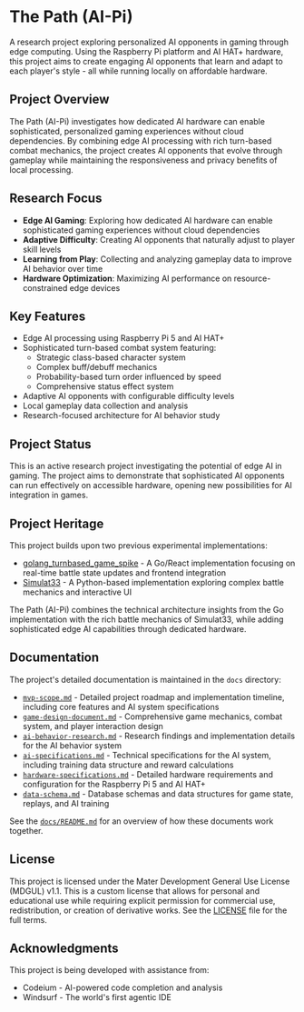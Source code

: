 # The Path (AI-Pi)

A research project exploring personalized AI opponents in gaming through edge computing. Using the Raspberry Pi platform and AI HAT+ hardware, this project aims to create engaging AI opponents that learn and adapt to each player's style - all while running locally on affordable hardware.

## Project Overview

The Path (AI-Pi) investigates how dedicated AI hardware can enable sophisticated, personalized gaming experiences without cloud dependencies. By combining edge AI processing with rich turn-based combat mechanics, the project creates AI opponents that evolve through gameplay while maintaining the responsiveness and privacy benefits of local processing.

## Research Focus

- **Edge AI Gaming**: Exploring how dedicated AI hardware can enable sophisticated gaming experiences without cloud dependencies
- **Adaptive Difficulty**: Creating AI opponents that naturally adjust to player skill levels
- **Learning from Play**: Collecting and analyzing gameplay data to improve AI behavior over time
- **Hardware Optimization**: Maximizing AI performance on resource-constrained edge devices

## Key Features

- Edge AI processing using Raspberry Pi 5 and AI HAT+
- Sophisticated turn-based combat system featuring:
  - Strategic class-based character system
  - Complex buff/debuff mechanics
  - Probability-based turn order influenced by speed
  - Comprehensive status effect system
- Adaptive AI opponents with configurable difficulty levels
- Local gameplay data collection and analysis
- Research-focused architecture for AI behavior study

## Project Status

This is an active research project investigating the potential of edge AI in gaming. The project aims to demonstrate that sophisticated AI opponents can run effectively on accessible hardware, opening new possibilities for AI integration in games.

## Project Heritage

This project builds upon two previous experimental implementations:
- [golang_turnbased_game_spike](https://github.com/MaterDev/golang_turnbased_game_spike) - A Go/React implementation focusing on real-time battle state updates and frontend integration
- [Simulat33](https://github.com/MaterDev/Python_Jupyter_Experiments/tree/main/projects/06_simulat33) - A Python-based implementation exploring complex battle mechanics and interactive UI

The Path (AI-Pi) combines the technical architecture insights from the Go implementation with the rich battle mechanics of Simulat33, while adding sophisticated edge AI capabilities through dedicated hardware.

## Documentation

The project's detailed documentation is maintained in the `docs` directory:

- [`mvp-scope.md`](docs/mvp-scope.md) - Detailed project roadmap and implementation timeline, including core features and AI system specifications
- [`game-design-document.md`](docs/game-design-document.md) - Comprehensive game mechanics, combat system, and player interaction design
- [`ai-behavior-research.md`](docs/ai-behavior-research.md) - Research findings and implementation details for the AI behavior system
- [`ai-specifications.md`](docs/ai-specifications.md) - Technical specifications for the AI system, including training data structure and reward calculations
- [`hardware-specifications.md`](docs/hardware-specifications.md) - Detailed hardware requirements and configuration for the Raspberry Pi 5 and AI HAT+
- [`data-schema.md`](docs/data-schema.md) - Database schemas and data structures for game state, replays, and AI training

See the [`docs/README.md`](docs/README.md) for an overview of how these documents work together.

## License

This project is licensed under the Mater Development General Use License (MDGUL) v1.1. This is a custom license that allows for personal and educational use while requiring explicit permission for commercial use, redistribution, or creation of derivative works. See the [LICENSE](LICENSE) file for the full terms.

## Acknowledgments

This project is being developed with assistance from:
- Codeium - AI-powered code completion and analysis
- Windsurf - The world's first agentic IDE
